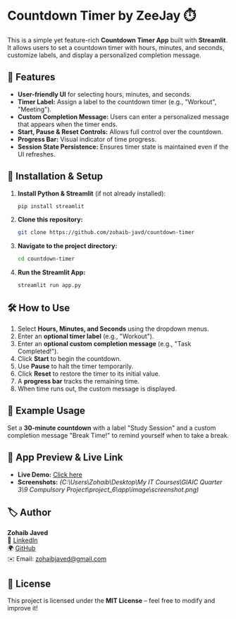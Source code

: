 # Countdown Timer by ZeeJay ⏱️

This is a simple yet feature-rich **Countdown Timer App** built with **Streamlit**. It allows users to set a countdown timer with hours, minutes, and seconds, customize labels, and display a personalized completion message.

## 🚀 Features
- **User-friendly UI** for selecting hours, minutes, and seconds.
- **Timer Label:** Assign a label to the countdown timer (e.g., "Workout", "Meeting").
- **Custom Completion Message:** Users can enter a personalized message that appears when the timer ends.
- **Start, Pause & Reset Controls:** Allows full control over the countdown.
- **Progress Bar:** Visual indicator of time progress.
- **Session State Persistence:** Ensures timer state is maintained even if the UI refreshes.

## 🔧 Installation & Setup
1. **Install Python & Streamlit** (if not already installed):
   ```bash
   pip install streamlit
   ```
2. **Clone this repository:**
   ```bash
   git clone https://github.com/zohaib-javd/countdown-timer
   ```
3. **Navigate to the project directory:**
   ```bash
   cd countdown-timer
   ```
4. **Run the Streamlit App:**
   ```bash
   streamlit run app.py
   ```

## 🛠 How to Use
1. Select **Hours, Minutes, and Seconds** using the dropdown menus.
2. Enter an **optional timer label** (e.g., "Workout").
3. Enter an **optional custom completion message** (e.g., "Task Completed!").
4. Click **Start** to begin the countdown.
5. Use **Pause** to halt the timer temporarily.
6. Click **Reset** to restore the timer to its initial value.
7. A **progress bar** tracks the remaining time.
8. When time runs out, the custom message is displayed.

## 📌 Example Usage
Set a **30-minute countdown** with a label "Study Session" and a custom completion message "Break Time!" to remind yourself when to take a break.

## 🌟 App Preview & Live Link
- **Live Demo:** [Click here](#)
- **Screenshots:** *(C:\Users\Zohaib\Desktop\My IT Courses\GIAIC Quarter 3\9 Compulsory Project\project_6\app\image\screenshot.png)*

## 🏷️ Author
**Zohaib Javed**  
📌 [LinkedIn](https://linkedin.com/in/zohaib-javd)  
🌍 [GitHub](https://github.com/zohaib-javd)  
✉️ Email: [zohaibjaved@gmail.com](mailto:zohaibjaved@gmail.com)

## 📝 License
This project is licensed under the **MIT License** – feel free to modify and improve it!
